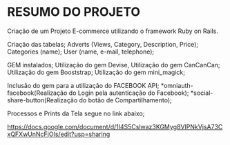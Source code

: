 # RESUMO DO PROJETO

Criação de um Projeto E-commerce utilizando o framework Ruby on Rails.

Criação das tabelas;
Adverts (Views, Category, Description, Price);
Categories (name); 
User (name, e-mail, telephone);


GEM instalados;
Utilização do gem Devise, 
Utilização do gem CanCanCan; 
Utilização do gem Booststrap;
Utilização do gem mini_magick;



Inclusão do gem para a utilização do FACEBOOK API;
*omniauth-facebook(Realização do Login pela autenticação do Facebook);
*social-share-button(Realização do botão de Compartilhamento);

Processos e Prints da Tela segue no link abaixo;

https://docs.google.com/document/d/1l4S5Cslwaz3KGMyg8VIPNkVjsA73CxQFXwUnNcFjOIs/edit?usp=sharing
